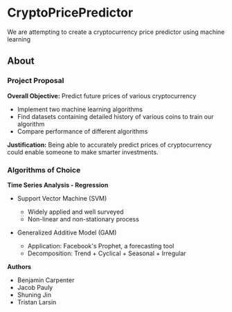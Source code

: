 # CryptoPricePredictor
We are attempting to create a cryptocurrency price predictor using machine learning

## About

### Project Proposal

**Overall Objective:** Predict future prices of various cryptocurrency
* Implement two machine learning algorithms
* Find datasets containing detailed history of various coins to train our algorithm
* Compare performance of different algorithms

**Justification:** Being able to accurately predict prices of cryptocurrency could enable someone to make smarter investments.

### Algorithms of Choice

**Time Series Analysis - Regression**
* Support Vector Machine (SVM)
  * Widely applied and well surveyed
  * Non-linear and non-stationary process

* Generalized Additive Model (GAM)
  * Application: Facebook's Prophet, a forecasting tool
  * Decomposition: Trend + Cyclical + Seasonal + Irregular
  
**Authors**

* Benjamin Carpenter
* Jacob Pauly
* Shuning Jin
* Tristan Larsin
